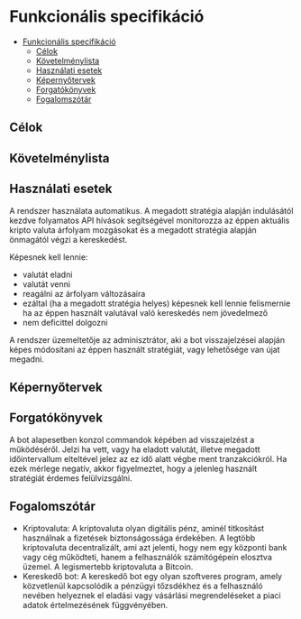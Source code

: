 # Funkcionális specifikáció

- [Funkcionális specifikáció](#funkcionális-specifikáció)
  - [Célok](#célok)
  - [Követelménylista](#követelménylista)
  - [Használati esetek](#használati-esetek)
  - [Képernyőtervek](#képernyőtervek)
  - [Forgatókönyvek](#forgatókönyvek)
  - [Fogalomszótár](#fogalomszótár)


## Célok


## Követelménylista


## Használati esetek

A rendszer használata automatikus. A megadott stratégia alapján indulásától kezdve folyamatos API hívások segítségével monitorozza az éppen aktuális kripto valuta árfolyam mozgásokat és a megadott stratégia alapján önmagától végzi a kereskedést.

Képesnek kell lennie:
- valutát eladni
- valutát venni
- reagálni az árfolyam változásaira
- ezáltal (ha a megadott stratégia helyes) képesnek kell lennie felismernie ha az éppen használt valutával való kereskedés nem jövedelmező
- nem deficittel dolgozni

A rendszer üzemeltetője az adminisztrátor, aki a bot visszajelzései alapján képes módosítani az éppen használt stratégiát, vagy lehetősége van újat megadni.

## Képernyőtervek

## Forgatókönyvek

A bot alapesetben konzol commandok képében ad visszajelzést a működéséről. Jelzi ha vett, vagy ha eladott valutát, illetve megadott időintervallum elteltével jelez az ez idő alatt végbe ment tranzakciókról. Ha ezek mérlege negatív, akkor figyelmeztet, hogy a jelenleg használt stratégiát érdemes felülvizsgálni.

## Fogalomszótár

- Kriptovaluta: A kriptovaluta olyan digitális pénz, aminél titkosítást használnak a fizetések biztonságossága érdekében. A legtöbb kriptovaluta decentralizált, ami azt jelenti, hogy nem egy központi bank vagy cég működteti, hanem a felhasználók számítógépein elosztva üzemel. A legismertebb kriptovaluta a Bitcoin.
- Kereskedő bot: A kereskedő bot egy olyan szoftveres program, amely közvetlenül kapcsolódik a pénzügyi tőzsdékhez és a felhasználó nevében helyeznek el eladási vagy vásárlási megrendeléseket a piaci adatok értelmezésének függvényében.
